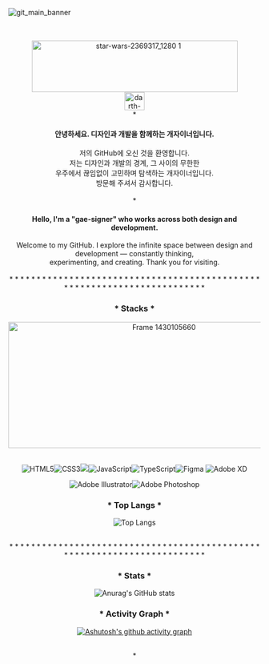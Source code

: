 ![git_main_banner](https://github.com/user-attachments/assets/b03cbe2d-8963-4fff-862b-128aaf811d54)
<br>
<br>
<br>
<div align=center>
<img width="411" height="103" alt="star-wars-2369317_1280 1" src="https://github.com/user-attachments/assets/edd5cb6d-85e8-4637-b12a-f63e94e47cc8" />
</div>
<div align=center>
<img width="40" height="36" alt="darth-vader_icon-icons 2" src="https://github.com/user-attachments/assets/2e49c24e-1ee7-48a3-8661-542e37f7bb3d" />
</div>
<div align=center>
*<h4>안녕하세요. 디자인과 개발을 함께하는 개자이너입니다.</h4>
</div>
<div align=center>
저의 GitHub에 오신 것을 환영합니다.<br/>
저는 디자인과 개발의 경계, 그 사이의 무한한<br/>
우주에서 끊임없이 고민하며 탐색하는 개자이너입니다.<br/>
방문해 주셔서 감사합니다.

</div>
<br>
<div align=center>
*
</div>

<div align=center>
<h4>Hello, I'm a "gae-signer" who works across both design and development.</h4>
Welcome to my GitHub. I explore the infinite space between design and development — constantly thinking,<br>
experimenting, and creating. Thank you for visiting.
</div>
<br>
<div align=center>
* * * * * * * * * * * * * * * * * * * * * * * * * * * * * * * * * * * * * * * * * * * * * * * * * * * * * * * * * * * * * * * * * * * * * * * * 
</div>
<div>
<div align=center >
  <h3>* Stacks *</h3>
</div>

<div align=center >
<img width="606" height="252" alt="Frame 1430105660" src="https://github.com/user-attachments/assets/08136452-c4d1-4477-864b-bbaa1b770b85" />
<br>
<br>

![HTML5](https://img.shields.io/badge/html5-%23E34F26.svg?style=for-the-badge&logo=html5&logoColor=white)![CSS3](https://img.shields.io/badge/css3-%231572B6.svg?style=for-the-badge&logo=css3&logoColor=white)<img src="https://img.shields.io/badge/react-20232a.svg?style=for-the-badge&logo=react&logoColor=61DAFB" />![JavaScript](https://img.shields.io/badge/javascript-%23323330.svg?style=for-the-badge&logo=javascript&logoColor=%23F7DF1E)![TypeScript](https://img.shields.io/badge/typescript-%23007ACC.svg?style=for-the-badge&logo=typescript&logoColor=white)![Figma](https://img.shields.io/badge/figma-%23F24E1E.svg?style=for-the-badge&logo=figma&logoColor=white)
![Adobe XD](https://img.shields.io/badge/Adobe%20XD-470137?style=for-the-badge&logo=Adobe%20XD&logoColor=#FF61F6)

![Adobe Illustrator](https://img.shields.io/badge/adobe%20illustrator-%23FF9A00.svg?style=for-the-badge&logo=adobe%20illustrator&logoColor=white)![Adobe Photoshop](https://img.shields.io/badge/adobe%20photoshop-%2331A8FF.svg?style=for-the-badge&logo=adobe%20photoshop&logoColor=white)
</div>

<div align=center>
  <h3>* Top Langs *</h3>
  
  ![Top Langs](https://github-readme-stats.vercel.app/api/top-langs/?username=lesh94&layout=compact&bg_color=151515)
</div>
<br>
<div align=center>
* * * * * * * * * * * * * * * * * * * * * * * * * * * * * * * * * * * * * * * * * * * * * * * * * * * * * * * * * * * * * * * * * * * * * * * * 
</div>
<div align=center>  
<h3>* Stats *</h3>

![Anurag's GitHub stats](https://github-readme-stats.vercel.app/api?username=lesh94&show_icons=true&theme=dark)
</div>

<div align=center>  
<h3>* Activity Graph *</h3>

[![Ashutosh's github activity graph](https://github-readme-activity-graph.vercel.app/graph?username=lesh94&theme=react-dark)](https://github.com/lesh94/github-readme-activity-graph)
</div>
<br>
<div align=center>
*
</div>


